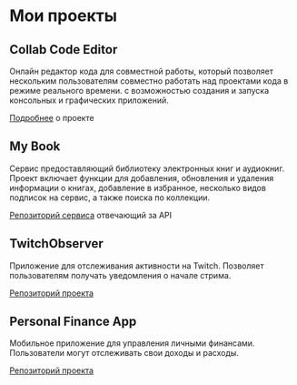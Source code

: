 # Мои проекты

## Сollab Сode Editor
Онлайн редактор кода для совместной работы, который позволяет нескольким пользователям совместно работать над проектами кода в режиме реального времени. с возможностью создания и запуска консольных и графических приложений.

[Подробнее](https://github.com/DanilMir/web-collab-code-editor) о проекте

## My Book
Сервис предоставляющий библиотеку электронных книг и аудиокниг. Проект включает функции для добавления, обновления и удаления информации о книгах, добавление в избранное, несколько видов подписок на сервис, а также поиска по коллекции.

[Репозиторий сервиса](https://github.com/DanilMir/MyBook.WebApi) отвечающий за API

## TwitchObserver
Приложение для отслеживания активности на Twitch. Позволяет пользователям получать уведомления о начале стрима.

[Репозиторий проекта](https://github.com/DanilMir/TwitchObserver)

## Personal Finance App
Мобильное приложение для управления личными финансами. Пользователи могут отслеживать свои доходы и расходы.

[Репозиторий проекта](https://github.com/tyuop077/personal-finance-app)
